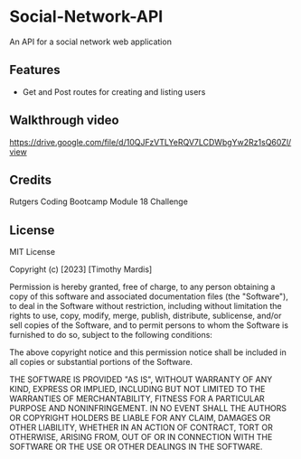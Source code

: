 # Social-Network-API
An API for a social network web application

## Features

- Get and Post routes for creating and listing users

## Walkthrough video

https://drive.google.com/file/d/10QJFzVTLYeRQV7LCDWbgYw2Rz1sQ60Zl/view 

## Credits

Rutgers Coding Bootcamp Module 18 Challenge

## License

MIT License

Copyright (c) [2023] [Timothy Mardis]

Permission is hereby granted, free of charge, to any person obtaining a copy
of this software and associated documentation files (the "Software"), to deal
in the Software without restriction, including without limitation the rights
to use, copy, modify, merge, publish, distribute, sublicense, and/or sell
copies of the Software, and to permit persons to whom the Software is
furnished to do so, subject to the following conditions:

The above copyright notice and this permission notice shall be included in all
copies or substantial portions of the Software.

THE SOFTWARE IS PROVIDED "AS IS", WITHOUT WARRANTY OF ANY KIND, EXPRESS OR
IMPLIED, INCLUDING BUT NOT LIMITED TO THE WARRANTIES OF MERCHANTABILITY,
FITNESS FOR A PARTICULAR PURPOSE AND NONINFRINGEMENT. IN NO EVENT SHALL THE
AUTHORS OR COPYRIGHT HOLDERS BE LIABLE FOR ANY CLAIM, DAMAGES OR OTHER
LIABILITY, WHETHER IN AN ACTION OF CONTRACT, TORT OR OTHERWISE, ARISING FROM,
OUT OF OR IN CONNECTION WITH THE SOFTWARE OR THE USE OR OTHER DEALINGS IN THE
SOFTWARE.

